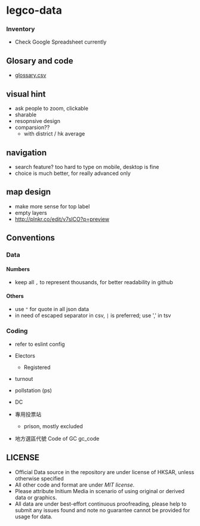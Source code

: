 # legco-data

### Inventory
- Check Google Spreadsheet currently

## Glosary and code
- [glossary.csv](glossary.csv)

## visual hint
- ask people to zoom, clickable
- sharable
- resopnsive design
- comparsion??
  - with district / hk average

## navigation
- search feature? too hard to type on mobile, desktop is fine
- choice is much better,  for really advanced only

## map design
- make more sense for top label
- empty layers
 - http://plnkr.co/edit/v7sICO?p=preview

## Conventions
### Data
#### Numbers
- keep all `,` to represent thousands, for better readability in github
#### Others
- use `"` for quote in all json data
- in need of escaped separator in csv, `|` is preferred; use ',' in tsv
### Coding
- refer to eslint config

- Electors
  - Registered
- turnout

- pollstation (ps)

- DC

- 專用投票站
  - prison, mostly excluded

- 地方選區代號 Code of GC gc_code

## LICENSE
- Official Data source in the repository are under license of HKSAR, unless otherwise specified
- All other code and format are under *MIT license*.
- Please attribute Initium Media in scenario of using original or derived data or graphics.
- All data are under best-effort continuous proofreading, please help to submit any issues found and note no guarantee cannot be provided for usage for data.
